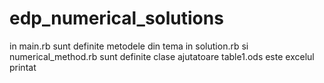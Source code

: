 edp_numerical_solutions
=======================
in main.rb sunt definite metodele din tema 
in solution.rb si numerical_method.rb sunt definite clase ajutatoare
table1.ods este excelul printat 
